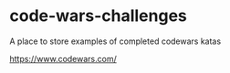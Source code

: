 # code-wars-challenges

A place to store examples of completed codewars katas

https://www.codewars.com/
